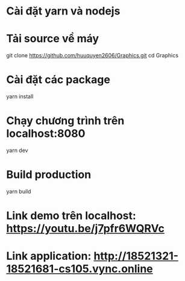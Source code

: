 # Cài đặt yarn và nodejs

# Tải source về máy
git clone https://github.com/huuquyen2606/Graphics.git
cd Graphics
# Cài đặt các package
yarn install
# Chạy chương trình trên localhost:8080
yarn dev
# Build production
yarn build

# Link demo trên localhost: https://youtu.be/j7pfr6WQRVc

# Link application: http://18521321-18521681-cs105.vync.online

